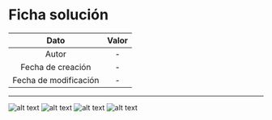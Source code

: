 # Ficha solución

| Dato | Valor | 
| :-------------------: | :---------------------: |
| Autor | - |
| Fecha de creación | - |
| Fecha de modificación | - |

---

![alt text](https://raw.githubusercontent.com/AleixMT/Problemas-Computadores/master/Soluciones/18/.fotos_enunciado_18/18-1.png)
![alt text](https://raw.githubusercontent.com/AleixMT/Problemas-Computadores/master/Soluciones/18/.fotos_enunciado_18/18-2.png)
![alt text](https://raw.githubusercontent.com/AleixMT/Problemas-Computadores/master/Soluciones/18/.fotos_enunciado_18/18-3.png)
![alt text](https://raw.githubusercontent.com/AleixMT/Problemas-Computadores/master/Soluciones/18/.fotos_enunciado_18/18-4.png)

